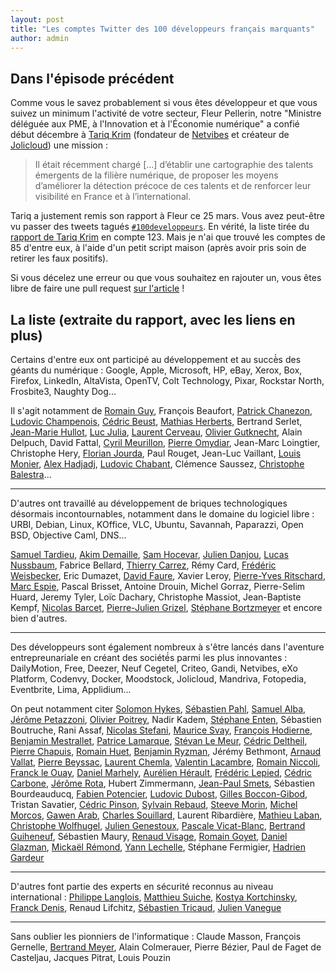 ```yaml
---
layout: post
title: "Les comptes Twitter des 100 développeurs français marquants"
author: admin
---
```


## Dans l'épisode précédent

Comme vous le savez probablement si vous êtes développeur et que vous suivez un minimum l'activité de votre secteur, Fleur Pellerin, notre "Ministre déléguée aux PME, à l'Innovation et à l'Économie numérique" a confié début décembre à [Tariq Krim](http://www.cnnumerique.fr/membres/tariq-krim/) (fondateur de [Netvibes](http://www.netvibes.com/) et créateur de [Jolicloud](http://www.jolicloud.com/)) une mission :

> Il était récemment chargé [...] d’établir une cartographie des talents émergents de la filière numérique, de proposer les moyens d’améliorer la détection précoce de ces talents et de renforcer leur visibilité en France et à l’international.

Tariq a justement remis son rapport à Fleur ce 25 mars. Vous avez peut-être vu passer des tweets tagués [`#100developpeurs`](https://twitter.com/search?q=%23100developpeurs). En vérité, la liste tirée du [rapport de Tariq Krim](http://www.redressement-productif.gouv.fr/rapport-tariq-krim-developpeurs-atout-pour-france) en compte 123. Mais je n'ai que trouvé les comptes de 85 d'entre eux, à l'aide d'un petit script maison (après avoir pris soin de retirer les faux positifs).

Si vous décelez une erreur ou que vous souhaitez en rajouter un, vous êtes libre de faire une pull request [sur l'article](https://github.com/Pym/pym.github.io/blob/master/_posts/2014-03-26-comptes-twitter-100-developpeurs-francais-marquants.md) !

## La liste (extraite du rapport, avec les liens en plus)

Certains d'entre eux ont participé au développement et au succè̀s des géants du numérique : Google, Apple, Microsoft, HP, eBay, Xerox, Box, Firefox, LinkedIn, AltaVista, OpenTV, Colt Technology, Pixar, Rockstar North, Frosbite3, Naughty Dog...

Il s'agit notamment de [Romain Guy](https://twitter.com/romainguy), François Beaufort, [Patrick Chanezon](https://twitter.com/chanezon), [Ludovic Champenois](https://twitter.com/ludoch), [Cédric Beust](https://twitter.com/cbeust), [Mathias Herberts](https://twitter.com/herberts), Bertrand Serlet, [Jean-Marie Hullot](https://twitter.com/jmhullot), [Luc Julia](https://twitter.com/julialuc), [Laurent Cerveau](https://twitter.com/laurentc27), [Olivier Gutknecht](https://twitter.com/olg), Alain Delpuch, David Fattal, [Cyril Meurillon](https://twitter.com/cyrilme), [Pierre Omydiar](https://twitter.com/pierre), Jean-Marc Loingtier, Christophe Hery, [Florian Jourda](https://twitter.com/florianjourda), Paul Rouget, Jean-Luc Vaillant, [Louis Monier](https://twitter.com/Louis_Monier), [Alex Hadjadj](https://twitter.com/c0unt0), [Ludovic Chabant](https://twitter.com/ludovicchabant), Clémence Saussez, [Christophe Balestra](https://twitter.com/cbalestra)...

---

D'autres ont travaillé au développement de briques technologiques désormais incontournables, notamment dans le domaine du logiciel libre : URBI, Debian, Linux, KOffice, VLC, Ubuntu, Savannah, Paparazzi, Open BSD, Objective Caml, DNS...

[Samuel Tardieu](https://twitter.com/rfc1149), [Akim Demaille](https://twitter.com/AkimDemaille), [Sam Hocevar](https://twitter.com/samhocevar), [Julien Danjou](https://twitter.com/juldanjou), [Lucas Nussbaum](https://twitter.com/LucasNussbaum), Fabrice Bellard, [Thierry Carrez](https://twitter.com/tcarrez), Rémy Card, [Frédéric Weisbecker](https://twitter.com/fweisbec), Eric Dumazet, [David Faure](https://twitter.com/D_Faure), Xavier Leroy, [Pierre-Yves Ritschard](https://twitter.com/pyr), [Marc Espie](https://twitter.com/espie_openbsd), Pascal Brisset, Antoine Drouin, Michel Gorraz, Pierre-Selim Huard, Jeremy Tyler, Loïc Dachary, Christophe Massiot, Jean-Baptiste Kempf, [Nicolas Barcet](https://twitter.com/nijaba), [Pierre-Julien Grizel](https://twitter.com/pjgrizel), [Stéphane Bortzmeyer](https://twitter.com/bortzmeyer) et encore bien d'autres.

---

Des développeurs sont également nombreux à s'être lancés dans l'aventure entrepreunariale en créant des société́s parmi les plus innovantes : DailyMotion, Free, Deezer, Neuf Cegetel, Criteo, Gandi, Netvibes, eXo Platform, Codenvy, Docker, Moodstock, Jolicloud, Mandriva, Fotopedia, Eventbrite, Lima, Applidium...

On peut notamment citer [Solomon Hykes](https://twitter.com/solomonstre), [Sébastien Pahl](https://twitter.com/sebp), [Samuel Alba](https://twitter.com/sam_alba), [Jérôme Petazzoni](https://twitter.com/jpetazzo), [Olivier Poitrey](https://twitter.com/Olivier_Poitrey), Nadir Kadem, [Stéphane Enten](https://twitter.com/s_enten), Sébastien Boutruche, Rani Assaf, [Nicolas Stefani](https://twitter.com/mikotwit), [Maurice Svay](https://twitter.com/mauriz), [François Hodierne](https://twitter.com/znarf), [Benjamin Mestrallet](https://twitter.com/benjmestrallet), [Patrice Lamarque](https://twitter.com/plamarque), [Stévan Le Meur](https://twitter.com/stevanLM), [Cédric Deltheil](https://twitter.com/deltheil), [Pierre Chapuis](https://twitter.com/pchapuis), [Romain Huet](https://twitter.com/romainhuet), [Benjamin Ryzman](https://twitter.com/zarkdav), Jérémy Bethmont, [Arnaud Vallat](https://twitter.com/_Rno_), [Pierre Beyssac](https://twitter.com/pbeyssac), [Laurent Chemla](https://twitter.com/laurentchemla), [Valentin Lacambre](https://twitter.com/Vlacambre), [Romain Niccoli](https://twitter.com/romain_n), [Franck le Ouay](https://twitter.com/fleouay), [Daniel Marhely](https://twitter.com/danielmarhely), [Aurélien Hérault](https://twitter.com/dokydeezer), [Frédéric Lepied](https://twitter.com/flepied), [Cédric Carbone](https://twitter.com/carbone), [Jérôme Rota](https://twitter.com/JeromeRota), Hubert Zimmermann, [Jean-Paul Smets](https://twitter.com/smetsjp), Sébastien Bourdeauducq, [Fabien Potencier](https://twitter.com/fabpot), [Ludovic Dubost](https://twitter.com/ldubost), [Gilles Boccon-Gibod](https://twitter.com/barbibule), Tristan Savatier, [Cédric Pinson](https://twitter.com/trigrou), [Sylvain Rebaud](https://twitter.com/c0diq), [Steeve Morin](https://twitter.com/steeve), [Michel Morcos](https://twitter.com/MichelMorcos), [Gawen Arab](https://twitter.com/gawenr), [Charles Souillard](https://twitter.com/csouillard), Laurent Ribardière, [Mathieu Laban](https://twitter.com/mlaban), [Christophe Wolfhugel](https://twitter.com/cwolfhugel), [Julien Genestoux](https://twitter.com/julien51), [Pascale Vicat-Blanc](https://twitter.com/pVKblanc), [Bertrand Guiheneuf](https://twitter.com/guiheneuf), Sébastien Maury, [Renaud Visage](https://twitter.com/renaudvisage), [Romain Goyet](https://twitter.com/lck), [Daniel Glazman](https://twitter.com/glazou), [Mickaël Rémond](https://twitter.com/mickael), [Yann Lechelle](https://twitter.com/ylechelle), Stéphane Fermigier, [Hadrien Gardeur](https://twitter.com/Hadrien)

---

D'autres font partie des experts en sécurité reconnus au niveau international : [Philippe Langlois](https://twitter.com/philpraxis), [Matthieu Suiche](https://twitter.com/msuiche), [Kostya Kortchinsky](https://twitter.com/crypt0ad), [Franck Denis](https://twitter.com/jedisct1), Renaud Lifchitz, [Sébastien Tricaud](https://twitter.com/tricaud), [Julien Vanegue](https://twitter.com/jvanegue)

---

Sans oublier les pionniers de l'informatique : Claude Masson, François Gernelle, [Bertrand Meyer](https://twitter.com/Bertrand_Meyer), Alain Colmerauer, Pierre Bézier, Paul de Faget de Casteljau, Jacques Pitrat, Louis Pouzin

